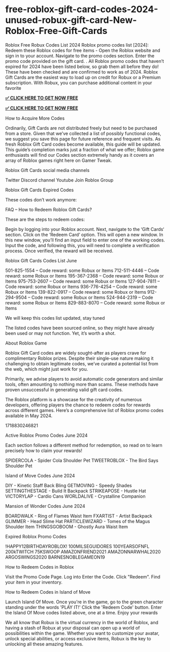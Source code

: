 # free-roblox-gift-card-codes-2024-unused-robux-gift-card-New-Roblox-Free-Gift-Cards
Roblox Free Robux Codes List 2024 Roblox promo codes list [2024]: Redeem these Roblox codes for free items - Open the Roblox website and sign in to your account. Navigate to the promo codes section. Enter the promo code provided on the gift card. . All Roblox promo codes that haven’t expired for 2024 have been listed below, so grab them all before they do! These have been checked and are confirmed to work as of 2024. Roblox Gift Cards are the easiest way to load up on credit for Robux or a Premium subscription. With Robux, you can purchase additional content in your favorite



**[✅ CLICK HERE TO GET NOW FREE](https://xnproo.com/giftcards/)**


**[✅ CLICK HERE TO GET NOW FREE](https://xnproo.com/giftcards/)**



How to Acquire More Codes​

Ordinarily, Gift Cards are not distributed freely but need to be purchased from a store. Given that we’ve collected a list of possibly functional codes, we suggest you save this page for future reference and frequent visits. As fresh Roblox Gift Card codes become available, this guide will be updated. This guide’s completion marks just a fraction of what we offer; Roblox game enthusiasts will find our Codes section extremely handy as it covers an array of Roblox games right here on Gamer Tweak.


Roblox Gift Cards social media channels​





Twitter
Discord channel
Youtube
Join Roblox Group






Roblox Gift Cards Expired Codes​

These codes don’t work anymore:




FAQ – How to Redeem Roblox Gift Cards?​

These are the steps to redeem codes:





Begin by logging into your Roblox account.
Next, navigate to the ‘Gift Cards‘ section.
Click on the ‘Redeem Card‘ option. This will open a new window.
In this new window, you’ll find an input field to enter one of the working codes.
Input the code, and following this, you will need to complete a verification process.
Once verified, the reward will be received.








Roblox Gift Cards Codes List June​





501-825-1554 – Code reward: some Robux or Items
712-511-4446 – Code reward: some Robux or Items
195-367-2368 – Code reward: some Robux or Items
975-753-2607 – Code reward: some Robux or Items
127-904-7811 – Code reward: some Robux or Items
936-776-4254 – Code reward: some Robux or Items
139-822-0917 – Code reward: some Robux or Items
912-294-9504 – Code reward: some Robux or Items
524-944-2319 – Code reward: some Robux or Items
829-883-8070 – Code reward: some Robux or Items





We will keep this codes list updated, stay tuned



The listed codes have been sourced online, so they might have already been used or may not function. Yet, it’s worth a shot.


About Roblox Game​

Roblox Gift Card codes are widely sought-after as players crave for complimentary Roblox prizes. Despite their single-use nature making it challenging to obtain legitimate codes, we’ve curated a potential list from the web, which might just work for you.

Primarily, we advise players to avoid automatic code generators and similar tools, often amounting to nothing more than scams. These methods have proven unsuccessful in generating valid gift card codes.



The Roblox platform is a showcase for the creativity of numerous developers, offering players the chance to redeem codes for rewards across different games. Here’s a comprehensive list of Roblox promo codes available in May 2024.


1718830246821





Active Roblox Promo Codes June 2024​

Each section follows a different method for redemption, so read on to learn precisely how to claim your rewards!







SPIDERCOLA - Spider Cola Shoulder Pet
TWEETROBLOX - The Bird Says Shoulder Pet






Island of Move Codes June 2024​





DIY - Kinetic Staff Back Bling
GETMOVING - Speedy Shades
SETTINGTHESTAGE - Build It Backpack
STRIKEAPOSE - Hustle Hat
VICTORYLAP - Cardio Cans
WORLDALIVE - Crystalline Companion






Mansion of Wonder Codes June 2024​





BOARDWALK - Ring of Flames Waist Item
FXARTIST - Artist Backpack
GLIMMER - Head Slime Hat
PARTICLEWIZARD - Tomes of the Magus Shoulder Item
THINGSGOBOOM - Ghostly Aura Waist Item








Expired Roblox Promo Codes​





!HAPPY12BIRTHDAYROBLOX!
100MILSEGUIDORES
100YEARSOFNFL
200kTWITCH
75KSWOOP
AMAZONFRIEND2021
AMAZONNARWHAL2020
ARGOSWINGS2020
BARNESNOBLEGAMEON19








How to Redeem Codes in Roblox​







Visit the Promo Code Page.
Log into
Enter the Code.
Click "Redeem".
Find your item in your inventory.








How to Redeem Codes in Island of Move​





Launch Island Of Move.
Once you're in the game, go to the green character standing under the words 'PLAY IT!'
Click the 'Redeem Code' button.
Enter the Island Of Move codes listed above, one at a time.
Enjoy your rewards





We all know that Robux is the virtual currency in the world of Roblox, and having a stash of Robux at your disposal can open up a world of possibilities within the game. Whether you want to customize your avatar, unlock special abilities, or access exclusive items, Robux is the key to unlocking all these amazing features.

